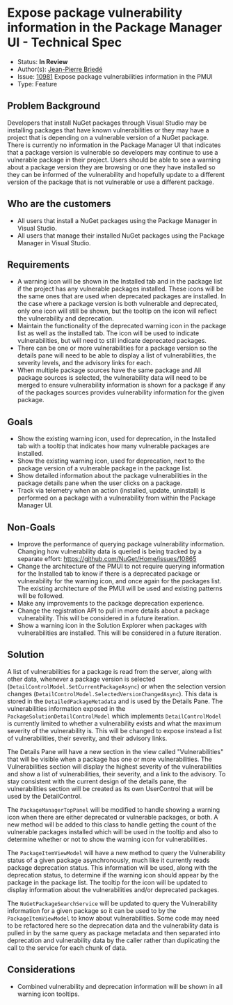 # Expose package vulnerability information in the Package Manager UI - Technical Spec

* Status: **In Review**
* Author(s): [Jean-Pierre Briedé](https://github.com/jebriede)
* Issue: [10981](https://github.com/NuGet/Home/issues/10981) Expose package vulnerabilities information in the PMUI
* Type: Feature

## Problem Background

Developers that install NuGet packages through Visual Studio may be installing packages that have known vulnerabilities or they may have a project that is depending on a vulnerable version of a NuGet package. There is currently no information in the Package Manager UI that indicates that a package version is vulnerable so developers may continue to use a vulnerable package in their project. Users should be able to see a warning about a package version they are browsing or one they have installed so they can be informed of the vulnerability and hopefully update to a different version of the package that is not vulnerable or use a different package.

## Who are the customers

* All users that install a NuGet packages using the Package Manager in Visual Studio.
* All users that manage their installed NuGet packages using the Package Manager in Visual Studio.

## Requirements

* A warning icon will be shown in the Installed tab and in the package list if the project has any vulnerable packages installed. These icons will be the same ones that are used when deprecated packages are installed. In the case where a package version is both vulnerable and deprecated, only one icon will still be shown, but the tooltip on the icon will reflect the vulnerability and deprecation.
* Maintain the functionality of the deprecated warning icon in the package list as well as the installed tab. The icon will be used to indicate vulnerabilities, but will need to still indicate deprecated packages.
* There can be one or more vulnerabilities for a package version so the details pane will need to be able to display a list of vulnerabilities, the severity levels, and the advisory links for each.
* When multiple package sources have the same package and All package sources is selected, the vulnerability data will need to be merged to ensure vulnerability information is shown for a package if any of the packages sources provides vulnerability information for the given package.

## Goals

* Show the existing warning icon, used for deprecation, in the Installed tab with a tooltip that indicates how many vulnerable packages are installed.
* Show the existing warning icon, used for deprecation, next to the package version of a vulnerable package in the package list.
* Show detailed information about the package vulnerabilities in the package details pane when the user clicks on a package.
* Track via telemetry when an action (installed, update, uninstall) is performed on a package with a vulnerability from within the Package Manager UI.

## Non-Goals

* Improve the performance of querying package vulnerability information. Changing how vulnerability data is queried is being tracked by a separate effort: https://github.com/NuGet/Home/issues/10865
* Change the architecture of the PMUI to not require querying information for the Installed tab to know if there is a deprecated package or vulnerability for the warning icon, and once again for the packages list. The existing architecture of the PMUI will be used and existing patterns will be followed.
* Make any improvements to the package deprecation experience.
* Change the registration API to pull in more details about a package vulnerability. This will be considered in a future iteration.
* Show a warning icon in the Solution Explorer when packages with vulnerabilities are installed. This will be considered in a future iteration.

## Solution

A list of vulnerabilities for a package is read from the server, along with other data, whenever a package version is selected (`DetailControlModel.SetCurrentPackageAsync`) or when the selection version changes (`DetailControlModel.SelectedVersionChangedAsync`). This data is stored in the `DetailedPackageMetadata` and is used by the Details Pane. The vulnerabilities information exposed in the `PackageSolutionDetailControlModel` which implements `DetailControlModel` is currently limited to whether a vulnerability exists and what the maximum severity of the vulnerability is. This will be changed to expose instead a list of vulnerabilities, their severity, and their advisory links.

The Details Pane will have a new section in the view called "Vulnerabilities" that will be visible when a package has one or more vulnerabilities. The Vulnerabilities section will display the highest severity of the vulnerabilities and show a list of vulnerabilities, their severity, and a link to the advisory. To stay consistent with the current design of the details pane, the vulnerabilities section will be created as its own UserControl that will be used by the DetailControl.

The `PackageManagerTopPanel` will be modified to handle showing a warning icon when there are either deprecated or vulnerable packages, or both. A new method will be added to this class to handle getting the count of the vulnerable packages installed which will be used in the tooltip and also to determine whether or not to show the warning icon for vulnerabilities.

The `PackageItemViewModel` will have a new method to query the Vulnerability status of a given package asynchronously, much like it currently reads package deprecation status. This information will be used, along with the deprecation status, to determine if the warning icon should appear by the package in the package list. The tooltip for the icon will be updated to display information about the vulnerabilities and/or deprecated packages.

The `NuGetPackageSearchService` will be updated to query the Vulnerability information for a given package so it can be used to by the `PackageItemViewModel` to know about vulnerabilities. Some code may need to be refactored here so the deprecation data and the vulnerability data is pulled in by the same query as package metadata and then separated into deprecation and vulnerability data by the caller rather than duplicating the call to the service for each chunk of data.

## Considerations

* Combined vulnerability and deprecation information will be shown in all warning icon tooltips.